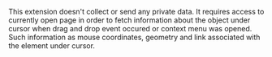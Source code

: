 This extension doesn't collect or send any private data. It requires access to currently open page in order to fetch information about the object under cursor when drag and drop event occured or context menu was opened. Such information as mouse coordinates, geometry and link associated with the element under cursor.